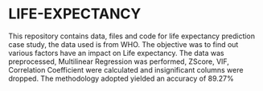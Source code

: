 # LIFE-EXPECTANCY
This repository contains data, files and code for life expectancy prediction case study, the data used is from WHO.
The objective was to find out various factors have an impact on Life expectancy.
The data was preprocessed, Multilinear Regression was performed, ZScore, VIF, Correlation Coefficient were calculated and insignificant columns were dropped.
The methodology adopted yielded an accuracy of 89.27%
